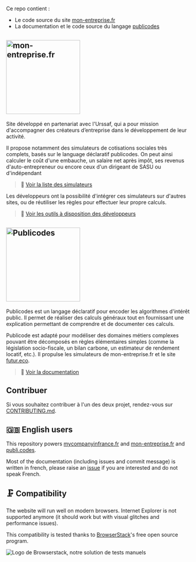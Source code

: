 Ce repo contient : 
- Le code source du site [mon-entreprise.fr](https://mon-entreprise.fr)
- La documentation et le code source du langage [publicodes](https://publi.codes)

## <a href="https://mon-entreprise.fr"><img src="https://mon-entreprise.fr/images/logo.svg" alt="mon-entreprise.fr" width="200"/></a>

Site développé en partenariat avec l'Urssaf, qui a pour mission d'accompagner des créateurs d’entreprise dans le développement de leur activité. 

Il propose notamment des simulateurs de cotisations sociales très complets, basés sur le language déclaratif publicodes. On peut ainsi calculer le coût d'une embauche, un salaire net après impôt, ses revenus d'auto-entrepreneur ou encore ceux d'un dirigeant de SASU ou d'indépendant 
> 🧮 [Voir la liste des simulateurs](https://mon-entreprise.fr/simulateurs)

Les développeurs ont la possibilité d'intégrer ces simulateurs sur d'autres sites, ou de réutiliser les règles pour effectuer leur propre calculs.
> 🧰 [Voir les outils à disposition des développeurs](https://mon-entreprise.fr/int%C3%A9gration)



## <a href="https://publi.codes"><img src="https://mon-entreprise.fr/images/logo-publicodes.png" alt="Publicodes" width="200"/></a>

Publicodes est un langage déclaratif pour encoder les algorithmes d'intérêt public. Il permet de réaliser des calculs généraux tout en fournissant une explication permettant de comprendre et de documenter ces calculs.

Publicode est adapté pour modéliser des domaines métiers complexes pouvant être décomposés en règles élémentaires simples (comme la législation socio-fiscale, un bilan carbone, un estimateur de rendement locatif, etc.). Il propulse les simulateurs de mon-entreprise.fr et le site [futur.eco](https://futur.eco).

> 📖 [Voir la documentation](https://publi.codes)


## Contribuer

Si vous souhaitez contribuer à l'un des deux projet, rendez-vous sur [CONTRIBUTING.md](./CONTRIBUTING.md).


## 🇬🇧 English users

This repository powers [mycompanyinfrance.fr](https://mycompanyinfrance.fr) and [mon-entreprise.fr](https://mon-entreprise.fr) and [publi.codes](https://publi.codes).

Most of the documentation (including issues and commit message) is written in french, please raise an [issue](https://github.com/betagouv/mon-entreprise/issues/new) if you are interested and do not speak French.

## 🗜️ Compatibility

The website will run well on modern browsers. Internet Explorer is not supported anymore (it should work but with visual glitches and performance issues).

This compatibility is tested thanks to [BrowserStack](http://browserstack.com/)'s free open source program.

![Logo de Browserstack, notre solution de tests manuels](https://i.imgur.com/dQwLjXA.png)

